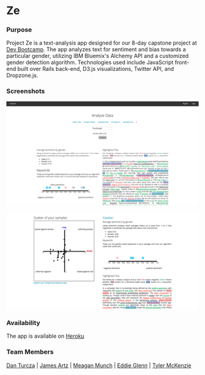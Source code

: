 # Ze

### Purpose
Project Ze is a text-analysis app designed for our 8-day capstone project at [Dev Bootcamp](http://devbootcamp.com/locations/chicago). The app analyzes text for sentiment and bias towards a particular gender, utilizing IBM Bluemix's Alchemy API and a customized gender detection algorithm. Technologies used include JavaScript front-end built over Rails back-end, D3.js visualizations, Twitter API, and Dropzone.js.

### Screenshots

![Analyzing Donald Trump's twitter feed for sentiment and bias.](/public/images/project-ze-screenshot-1.png)

![Scatter plot showing sentiment scores of gendered keywords for a collection of articles from Gawker, the New York Times, and other websites](/public/images/project-ze-screenshot-2.png)

### Availability

The app is available on [Heroku](https://projectze.herokuapp.com)

### Team Members
[Dan Turcza](https://github.com/datu925) |
[James Artz](https://github.com/jelliotartz) |
[Meagan Munch](https://github.com/meaganelizabeth) |
[Eddie Glenn](https://github.com/glen0071) |
[Tyler McKenzie](https://github.com/TylerMcKenzie)